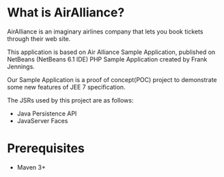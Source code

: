 What is AirAlliance?
====================
AirAlliance is an imaginary airlines company that lets you book tickets through their web site.

This application is based on Air Alliance Sample Application, published on NetBeans (NetBeans 6.1 IDE) PHP Sample Application created by Frank Jennings.


Our Sample Application is a proof of concept(POC) project to demonstrate 
some new features of JEE 7 specification.


The JSRs used by this project are as follows:


* Java Persistence API
* JavaServer Faces




Prerequisites 
============
* Maven 3+  





